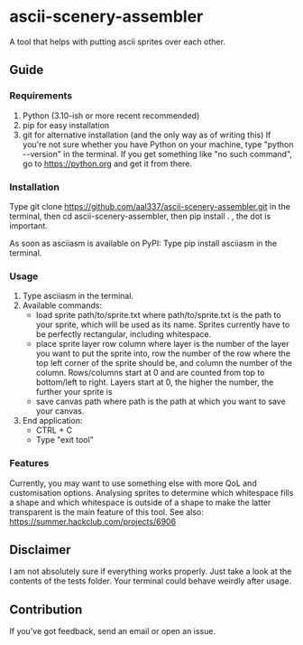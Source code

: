 # ascii-scenery-assembler
A tool that helps with putting ascii sprites over each other.

## Guide

### Requirements
1. Python (3.10-ish or more recent recommended)
2. pip for easy installation
3. git for alternative installation (and the only way as of writing this)
If you're not sure whether you have Python on your machine, type "python --version" in the terminal. If you get something like "no such command", go to https://python.org and get it from there.

### Installation
Type git clone https://github.com/aal337/ascii-scenery-assembler.git in the terminal, then cd ascii-scenery-assembler, then pip install . , the dot is important.

As soon as asciiasm is available on PyPI:
Type pip install asciiasm in the terminal.

### Usage
1. Type asciiasm in the terminal.
2. Available commands:
    - load sprite path/to/sprite.txt
      where path/to/sprite.txt is the path to your sprite, which will be used as its name.
      Sprites currently have to be perfectly rectangular, including whitespace.
    - place sprite layer row column
      where layer is the number of the layer you want to put the sprite into, row the number of the row where the top left corner of the sprite should be, and column the number of the column. Rows/columns start at 0 and are counted from top to bottom/left to right.
      Layers start at 0, the higher the number, the further your sprite is 
    - save canvas path
      where path is the path at which you want to save your canvas.
3. End application:
    - CTRL + C
    - Type "exit tool"

### Features
Currently, you may want to use something else with more QoL and customisation options. Analysing sprites to determine which whitespace fills a shape and which whitespace is outside of a shape to make the latter transparent is the main feature of this tool.
See also: https://summer.hackclub.com/projects/6906

## Disclaimer
I am not absolutely sure if everything works properly. Just take a look at the contents of the tests folder.
Your terminal could behave weirdly after usage.

## Contribution
If you've got feedback, send an email or open an issue.
